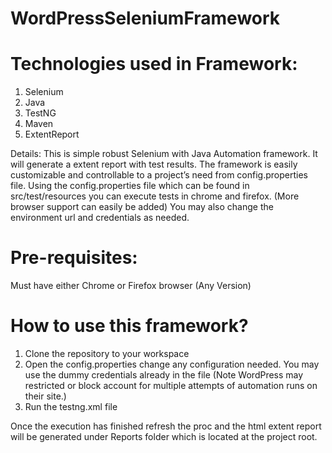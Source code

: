 # WordPressSeleniumFramework

# Technologies used in Framework:
1.	Selenium
2.	Java
3.	TestNG
4.	Maven
5.	ExtentReport


Details: This is simple robust Selenium with Java Automation framework. It will generate a extent report with test results. The framework is easily customizable and controllable to a project’s need from config.properties file.
Using the config.properties file which can be found in src/test/resources you can execute tests in chrome and firefox. (More browser support can easily be added) You may also change the environment url and credentials as needed.

# Pre-requisites: 
Must have either Chrome or Firefox browser (Any Version)


# How to use this framework?

1.	Clone the repository to your workspace
2.	Open the config.properties change any configuration needed. You may use the dummy credentials already in the file (Note WordPress may restricted or block account for multiple attempts of automation runs on their site.) 
3.	Run the testng.xml file


Once the execution has finished refresh the proc and the html extent report will be generated under Reports folder which is located at the project root.
